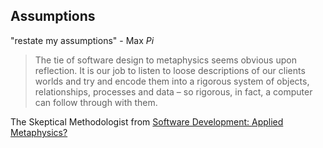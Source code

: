 ## Assumptions

"restate my assumptions" - Max *Pi*


> The tie of software design to metaphysics seems obvious upon reflection. It is our job to listen to loose descriptions of our clients worlds and try and encode them into a rigorous system of objects, relationships, processes and data – so rigorous, in fact, a computer can follow through with them.

The Skeptical Methodologist from [Software Development: Applied Metaphysics?](http://bit.ly/2eaQXr0)

